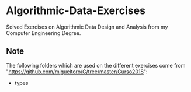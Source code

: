 # Algorithmic-Data-Exercises
Solved Exercises on Algorithmic Data Design and Analysis from my Computer Engineering Degree.

## Note
The following folders which are used on the different exercises come from "https://github.com/migueltoro/C/tree/master/Curso2018":

- types
